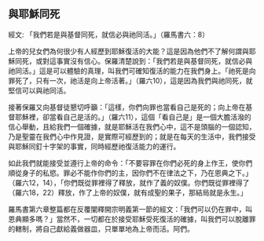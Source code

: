 ## 與耶穌同死 ##

經文: 「我們若是與基督同死，就信必與祂同活。」（羅馬書六：8）



上帝的兒女們為何很少有人經歷到耶穌復活的大能？這是因為他們不了解何謂與耶穌同死，或對這事實沒有信心。保羅清楚說到：「我們若是與基督同死，就信必與祂同活。」這是可以體驗的真理，叫我們可確知復活的能力在我們身上。「祂死是向罪死了，只有一次，祂活是向上帝活著。」（羅六10），這是因為我們與祂同死，就堅信可以與祂同活。

接著保羅又向基督徒懇切呼籲：「這樣，你們向罪也當看自己是死的；向上帝在基督耶穌裡，卻當看自己是活的。」（羅六11），這個「看自己是」是一個大膽活潑的信心舉動，且給我們一個確據，就是耶穌活在我們心中，這不是頭腦的一個認知，乃是聖靈在我們心中作見證，是實際可經歷到的；就是在每天的生活中，我們接受與耶穌同釘十字架的事實，同時經歷祂復活能力的運行。

如此我們就能接受並遵行上帝的命令：「不要容罪在你們必死的身上作王，使你們順從身子的私慾。罪必不能作你們的主，因你們不在律法之下，乃在恩典之下。」（羅六12，14），「你們既從罪裡得了釋放，就作了義的奴僕。你們既從罪裡得了（羅六18，22）釋放，作了上帝的奴僕，就有成聖的果子，那結局就是永生。」

羅馬書第六章整篇都在反覆闡釋開宗明義第一節的經文：「我們可以仍在罪中，叫恩典顯多嗎？」當然不，一切都在於接受耶穌受死復活的確據，叫我們可以脫離罪的轄制，將自己獻給義做器皿，只單單地為上帝而活。阿們。